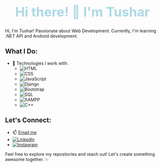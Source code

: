 <!-- Animated Header -->
<div style="text-align: center;">
  <h1 style="font-size: 3em; color: lightblue;" id="animated-text">
    Hi there! 👋 I'm Tushar
  </h1>
</div>

<!-- About Me Section -->
Hi, I'm Tushar! Passionate about Web Development. Currently, I'm learning .NET API and Android development.

## What I Do:
- 🔧 Technologies I work with:
  - ![HTML](https://img.shields.io/badge/HTML-Expert-orange)
  - ![CSS](https://img.shields.io/badge/CSS-Expert-blue)
  - ![JavaScript](https://img.shields.io/badge/JavaScript-Intermediate-yellow)
  - ![Django](https://img.shields.io/badge/Django-Intermediate-green)
  - ![Bootstrap](https://img.shields.io/badge/Bootstrap-Intermediate-purple)
  - ![SQL](https://img.shields.io/badge/SQL-Intermediate-red)
  - ![XAMPP](https://img.shields.io/badge/XAMPP-Intermediate-blueviolet)
  - ![C++](https://img.shields.io/badge/C++-Intermediate-blue)

## Let's Connect:
- 📫 [Email me](mailto:tchourse@gmail.com)
- [![LinkedIn](https://img.shields.io/badge/LinkedIn-Connect-blue)](https://www.linkedin.com/in/tushar-chourse-026973250)
- [![Instagram](https://img.shields.io/badge/Instagram-Follow-red)](https://www.instagram.com/tushar10.xd?igsh=MWJwNWR1NXdvcnY3Ng==)


Feel free to explore my repositories and reach out! Let's create something awesome together. ✨
